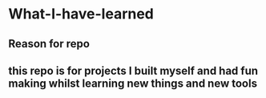 # What-I-have-learned

## Reason for repo

## this repo is for projects I built myself and had fun making whilst learning new things and new tools
